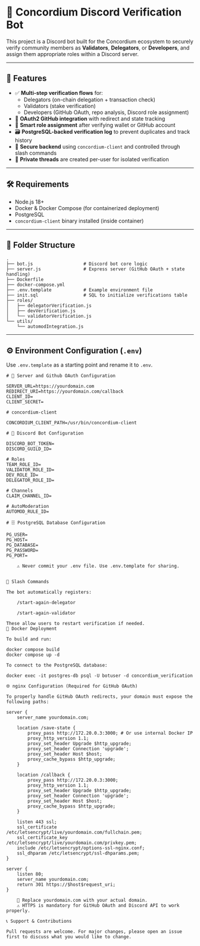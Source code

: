 # 🤖 Concordium Discord Verification Bot

This project is a Discord bot built for the Concordium ecosystem to securely verify community members as **Validators**, **Delegators**, or **Developers**, and assign them appropriate roles within a Discord server.

---

## 🚀 Features

- ✅ **Multi-step verification flows** for:
  - Delegators (on-chain delegation + transaction check)
  - Validators (stake verification)
  - Developers (GitHub OAuth, repo analysis, Discord role assignment)
- 📡 **OAuth2 GitHub integration** with redirect and state tracking
- 🧠 **Smart role assignment** after verifying wallet or GitHub account
- 🗃 **PostgreSQL-backed verification log** to prevent duplicates and track history
- 🔐 **Secure backend** using `concordium-client` and controlled through slash commands
- 💬 **Private threads** are created per-user for isolated verification

---

## 🛠 Requirements

- Node.js 18+
- Docker & Docker Compose (for containerized deployment)
- PostgreSQL
- `concordium-client` binary installed (inside container)

---

## 📁 Folder Structure

```
.
├── bot.js                   # Discord bot core logic
├── server.js                # Express server (GitHub OAuth + state handling)
├── Dockerfile
├── docker-compose.yml
├── .env.template            # Example environment file
├── init.sql                 # SQL to initialize verifications table
├── roles/
│   ├── delegatorVerification.js
│   ├── devVerification.js
│   └── validatorVerification.js
└── utils/
    └── automodIntegration.js
```

---

## ⚙️ Environment Configuration (`.env`)

Use `.env.template` as a starting point and rename it to `.env`.

```env
# 🔧 Server and Github OAuth Configuration

SERVER_URL=https://yourdomain.com
REDIRECT_URI=https://yourdomain.com/callback
CLIENT_ID=
CLIENT_SECRET=

# concordium-client

CONCORDIUM_CLIENT_PATH=/usr/bin/concordium-client

# 🤖 Discord Bot Configuration

DISCORD_BOT_TOKEN=
DISCORD_GUILD_ID=

# Roles
TEAM_ROLE_ID=
VALIDATOR_ROLE_ID=
DEV_ROLE_ID=
DELEGATOR_ROLE_ID=

# Channels
CLAIM_CHANNEL_ID=

# AutoModeration
AUTOMOD_RULE_ID=

# 🗄️ PostgreSQL Database Configuration

PG_USER=
PG_HOST=
PG_DATABASE=
PG_PASSWORD=
PG_PORT=

    ⚠️ Never commit your .env file. Use .env.template for sharing.


🧾 Slash Commands

The bot automatically registers:

    /start-again-delegator

    /start-again-validator

These allow users to restart verification if needed.
🐳 Docker Deployment

To build and run:

docker compose build
docker compose up -d

To connect to the PostgreSQL database:

docker exec -it postgres-db psql -U botuser -d concordium_verification

🌐 nginx Configuration (Required for GitHub OAuth)

To properly handle GitHub OAuth redirects, your domain must expose the following paths:

server {
    server_name yourdomain.com;

    location /save-state {
        proxy_pass http://172.20.0.3:3000; # Or use internal Docker IP
        proxy_http_version 1.1;
        proxy_set_header Upgrade $http_upgrade;
        proxy_set_header Connection 'upgrade';
        proxy_set_header Host $host;
        proxy_cache_bypass $http_upgrade;
    }

    location /callback {
        proxy_pass http://172.20.0.3:3000;
        proxy_http_version 1.1;
        proxy_set_header Upgrade $http_upgrade;
        proxy_set_header Connection 'upgrade';
        proxy_set_header Host $host;
        proxy_cache_bypass $http_upgrade;
    }

    listen 443 ssl;
    ssl_certificate /etc/letsencrypt/live/yourdomain.com/fullchain.pem;
    ssl_certificate_key /etc/letsencrypt/live/yourdomain.com/privkey.pem;
    include /etc/letsencrypt/options-ssl-nginx.conf;
    ssl_dhparam /etc/letsencrypt/ssl-dhparams.pem;
}

server {
    listen 80;
    server_name yourdomain.com;
    return 301 https://$host$request_uri;
}

    📌 Replace yourdomain.com with your actual domain.
    ⚠️ HTTPS is mandatory for GitHub OAuth and Discord API to work properly.

📞 Support & Contributions

Pull requests are welcome. For major changes, please open an issue first to discuss what you would like to change.
